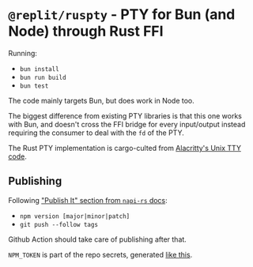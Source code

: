 # `@replit/ruspty` - PTY for Bun (and Node) through Rust FFI

Running:

- `bun install`
- `bun run build`
- `bun test`

The code mainly targets Bun, but does work in Node too.

The biggest difference from existing PTY libraries is that this one works with Bun, and doesn't cross the FFI bridge for every input/output instead requiring the consumer to deal with the `fd` of the PTY.

The Rust PTY implementation is cargo-culted from [Alacritty's Unix TTY code](https://github.com/alacritty/alacritty/blob/master/alacritty_terminal/src/tty/unix.rs).


## Publishing

Following ["Publish It" section from `napi-rs` docs](https://napi.rs/docs/introduction/simple-package#publish-it):

- `npm version [major|minor|patch]`
- `git push --follow tags`

Github Action should take care of publishing after that.

`NPM_TOKEN` is part of the repo secrets, generated [like this](https://httptoolkit.com/blog/automatic-npm-publish-gha/).

